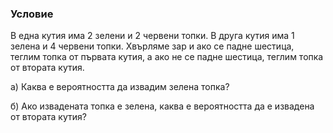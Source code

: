 ### Условие
В една кутия има 2 зелени и 2 червени топки. В друга кутия има 1 зелена и
4 червени топки. Хвърляме зар и ако се падне шестица, теглим топка от първата кутия, а
ако не се падне шестица, теглим топка от втората кутия.

а) Каква е вероятността да извадим зелена топка?

б) Ако извадената топка е зелена, каква е вероятността да е извадена от втората кутия?
